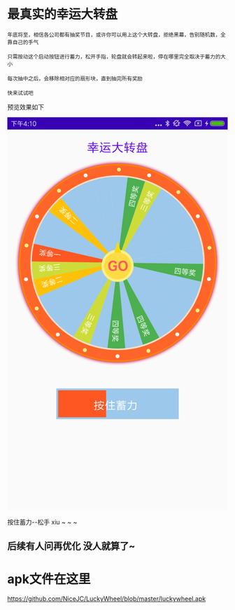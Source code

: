 # 最真实的幸运大转盘
    年底将至，相信各公司都有抽奖节目，或许你可以用上这个大转盘，拒绝黑幕，告别随机数，全靠自己的手气
    
    只需按动这个启动按钮进行蓄力，松开手指，轮盘就会转起来啦，停在哪里完全取决于蓄力的大小
    
    每次抽中之后，会移除相对应的扇形块，直到抽完所有奖励
    
    快来试试吧
    
预览效果如下

![image](https://github.com/NiceJC/LuckyWheel/blob/master/Screenshot_2021-01-26-16-10-32-782_com.jc.luckwhe.png)

按住蓄力--松手   xiu ~ ~ ~
 
## 后续有人问再优化 没人就算了~
# apk文件在这里
https://github.com/NiceJC/LuckyWheel/blob/master/luckywheel.apk
